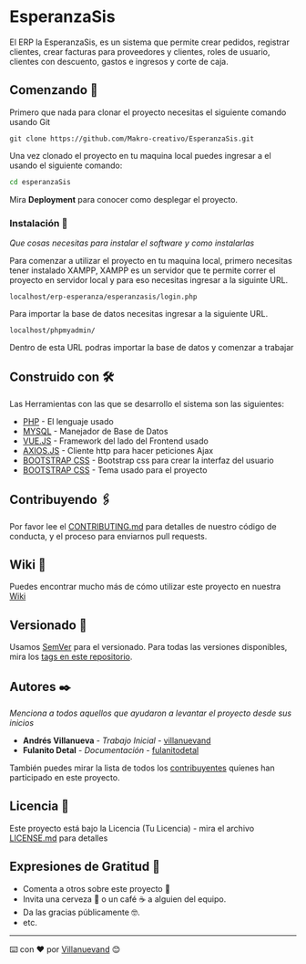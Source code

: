 # EsperanzaSis

El ERP la EsperanzaSis, es un sistema que permite crear pedidos, registrar clientes, crear facturas para proveedores y clientes, roles de usuario, clientes con descuento, gastos e ingresos y corte de caja.

## Comenzando 🚀

Primero que nada para clonar el proyecto necesitas el siguiente comando usando Git

```git
git clone https://github.com/Makro-creativo/EsperanzaSis.git
```

Una vez clonado el proyecto en tu maquina local puedes ingresar a el usando el siguiente comando:

```cmd
cd esperanzaSis
```

Mira **Deployment** para conocer como desplegar el proyecto.


### Instalación 🔧

_Que cosas necesitas para instalar el software y como instalarlas_

Para comenzar a utilizar el proyecto en tu maquina local, primero necesitas tener instalado XAMPP, XAMPP es un servidor que te permite correr el proyecto en servidor local y para eso necesitas ingresar a la siguinte URL.

```
localhost/erp-esperanza/esperanzasis/login.php
```

Para importar la base de datos necesitas ingresar a la siguiente URL.

```
localhost/phpmyadmin/
```

Dentro de esta URL podras importar la base de datos y comenzar a trabajar


## Construido con 🛠️

Las Herramientas con las que se desarrollo el sistema son las siguientes:

* [PHP](https://www.php.net/) - El lenguaje usado
* [MYSQL](https://www.mysql.com/) - Manejador de Base de Datos
* [VUE.JS](https://vuejs.org/) - Framework del lado del Frontend usado
* [AXIOS.JS](https://github.com/axios/axios) - Cliente http para hacer peticiones Ajax
* [BOOTSTRAP CSS](https://getbootstrap.com/docs/5.0/getting-started/introduction/) - Bootstrap css para crear la interfaz del usuario
* [BOOTSTRAP CSS](https://startbootstrap.com/previews/sb-admin-2) - Tema usado para el proyecto

## Contribuyendo 🖇️

Por favor lee el [CONTRIBUTING.md](https://gist.github.com/villanuevand/xxxxxx) para detalles de nuestro código de conducta, y el proceso para enviarnos pull requests.

## Wiki 📖

Puedes encontrar mucho más de cómo utilizar este proyecto en nuestra [Wiki](https://github.com/tu/proyecto/wiki)

## Versionado 📌

Usamos [SemVer](http://semver.org/) para el versionado. Para todas las versiones disponibles, mira los [tags en este repositorio](https://github.com/tu/proyecto/tags).

## Autores ✒️

_Menciona a todos aquellos que ayudaron a levantar el proyecto desde sus inicios_

* **Andrés Villanueva** - *Trabajo Inicial* - [villanuevand](https://github.com/villanuevand)
* **Fulanito Detal** - *Documentación* - [fulanitodetal](#fulanito-de-tal)

También puedes mirar la lista de todos los [contribuyentes](https://github.com/your/project/contributors) quíenes han participado en este proyecto. 

## Licencia 📄

Este proyecto está bajo la Licencia (Tu Licencia) - mira el archivo [LICENSE.md](LICENSE.md) para detalles

## Expresiones de Gratitud 🎁

* Comenta a otros sobre este proyecto 📢
* Invita una cerveza 🍺 o un café ☕ a alguien del equipo. 
* Da las gracias públicamente 🤓.
* etc.



---
⌨️ con ❤️ por [Villanuevand](https://github.com/Villanuevand) 😊


